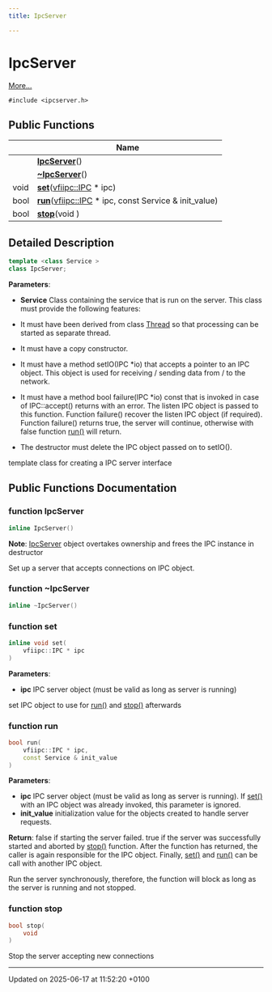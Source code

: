 ```yaml
---
title: IpcServer

---
```


# IpcServer



 [More...](#detailed-description)


`#include <ipcserver.h>`

## Public Functions

|                | Name           |
| -------------- | -------------- |
| | **[IpcServer](class_ipc_server.md#function-ipcserver)**() |
| | **[~IpcServer](class_ipc_server.md#function-~ipcserver)**() |
| void | **[set](class_ipc_server.md#function-set)**([vfiipc::IPC](classvfiipc_1_1_i_p_c.md) * ipc) |
| bool | **[run](class_ipc_server.md#function-run)**([vfiipc::IPC](classvfiipc_1_1_i_p_c.md) * ipc, const Service & init_value) |
| bool | **[stop](class_ipc_server.md#function-stop)**(void ) |

## Detailed Description

```cpp
template <class Service >
class IpcServer;
```


**Parameters**: 

  * **Service** Class containing the service that is run on the server. This class must provide the following features:

* It must have been derived from class [Thread](class_thread.md) so that processing can be started as separate thread.
* It must have a copy constructor.
* It must have a method setIO(IPC *io) that accepts a pointer to an IPC object. This object is used for receiving / sending data from / to the network.
* It must have a method bool failure(IPC *io) const that is invoked in case of IPC::accept() returns with an error. The listen IPC object is passed to this function. Function failure() recover the listen IPC object (if required). Function failure() returns true, the server will continue, otherwise with false function [run()](class_ipc_server.md#function-run) will return.
* The destructor must delete the IPC object passed on to setIO(). 


template class for creating a IPC server interface 

## Public Functions Documentation

### function IpcServer

```cpp
inline IpcServer()
```


**Note**: [IpcServer](class_ipc_server.md) object overtakes ownership and frees the IPC instance in destructor 

Set up a server that accepts connections on IPC object. 


### function ~IpcServer

```cpp
inline ~IpcServer()
```


### function set

```cpp
inline void set(
    vfiipc::IPC * ipc
)
```


**Parameters**: 

  * **ipc** IPC server object (must be valid as long as server is running) 


set IPC object to use for [run()](class_ipc_server.md#function-run) and [stop()](class_ipc_server.md#function-stop) afterwards 


### function run

```cpp
bool run(
    vfiipc::IPC * ipc,
    const Service & init_value
)
```


**Parameters**: 

  * **ipc** IPC server object (must be valid as long as server is running). If [set()](class_ipc_server.md#function-set) with an IPC object was already invoked, this parameter is ignored. 
  * **init_value** initialization value for the objects created to handle server requests. 


**Return**: false if starting the server failed. true if the server was successfully started and aborted by [stop()](class_ipc_server.md#function-stop) function. After the function has returned, the caller is again responsible for the IPC object. Finally, [set()](class_ipc_server.md#function-set) and [run()](class_ipc_server.md#function-run) can be call with another IPC object. 

Run the server synchronously, therefore, the function will block as long as the server is running and not stopped. 


### function stop

```cpp
bool stop(
    void 
)
```


Stop the server accepting new connections 


-------------------------------

Updated on 2025-06-17 at 11:52:20 +0100